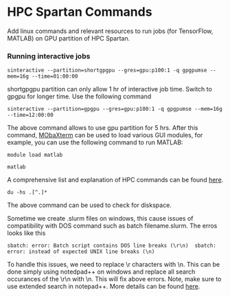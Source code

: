 # HPC Spartan Commands
Add linux commands and relevant resources to run jobs (for TensorFlow, MATLAB) on GPU partition of HPC Spartan.


### Running interactive jobs

 `sinteractive --partition=shortgpgpu --gres=gpu:p100:1 -q gpgpumse --mem=16g --time=01:00:00`
 
 shortgpgpu partition can only allow 1 hr of interactive job time. Switch to gpgpu for longer time. Use the following command
 
  `sinteractive --partition=gpgpu --gres=gpu:p100:1 -q gpgpumse --mem=16g --time=12:00:00`

The above command allows to use gpu partition for 5 hrs. After this command, [MObaXterm](https://mobaxterm.mobatek.net/) can be used to load various GUI modules, for example, you can use the following command to run MATLAB:

`module load matlab`

`matlab`
 
A comprehensive list and explanation of HPC commands can be found [here](https://github.com/UoM-ResPlat-DevOps/SpartanIntro). 

 `du -hs .[^.]*` 
 
 The above command can be used to check for diskspace.

Sometime we create .slurm files on windows, this cause issues of compatibility with DOS command such as batch filename.slurm. The erros looks like this 

`sbatch: error: Batch script contains DOS line breaks (\r\n) 
sbatch: error: instead of expected UNIX line breaks (\n)
`

To handle this issues, we need to replace \r characters with \n. This can be done simply using notedpad++ on windows and replace all search occurances of the \r\n with \n. This will fix above errors. Note, make sure to use extended search in notepad++. More details can be found [here](https://wikis.ovgu.de/hpc/doku.php?id=guide:dos_unix_linebreaks).

